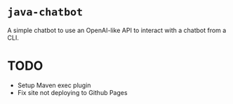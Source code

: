 # `java-chatbot`

A simple chatbot to use an OpenAI-like API to interact with a chatbot from a CLI.

# TODO
- Setup Maven exec plugin
- Fix site not deploying to Github Pages
